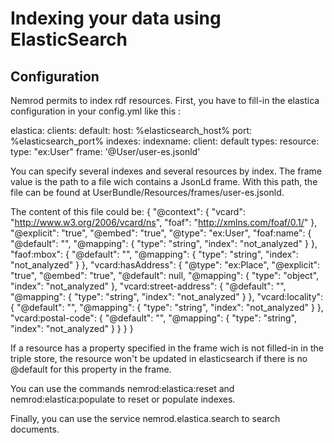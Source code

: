 Indexing your data using ElasticSearch
=====

Configuration
------------

Nemrod permits to index rdf resources.
First, you have to fill-in the elastica configuration in your config.yml like this :

elastica:
  clients:
    default:
      host: %elasticsearch_host%
      port: %elasticsearch_port%
  indexes:
    indexname:
      client: default
      types:
        resource:
          type: "ex:User"
          frame: '@User/user-es.jsonld'

You can specify several indexes and several resources by index.
The frame value is the path to a file wich contains a JsonLd frame. With this path, the file can be found at UserBundle/Resources/frames/user-es.jsonld.

The content of this file could be:
{
  "@context": {
    "vcard": "http://www.w3.org/2006/vcard/ns",
    "foaf": "http://xmlns.com/foaf/0.1/"
  },
  "@explicit": "true",
  "@embed": "true",
  "@type": "ex:User",
  "foaf:name": {
    "@default": "",
    "@mapping": {
      "type": "string",
      "index": "not_analyzed"
    }
  },
  "faof:mbox": {
      "@default": "",
      "@mapping": {
        "type": "string",
        "index": "not_analyzed"
      }
    },
  "vcard:hasAddress": {
    "@type": "ex:Place",
    "@explicit": "true",
    "@embed": "true",
    "@default": null,
    "@mapping": {
      "type": "object",
      "index": "not_analyzed"
    },
    "vcard:street-address": {
      "@default": "",
      "@mapping": {
        "type": "string",
        "index": "not_analyzed"
      }
    },
    "vcard:locality": {
      "@default": "",
      "@mapping": {
        "type": "string",
        "index": "not_analyzed"
      }
    },
    "vcard:postal-code": {
      "@default": "",
      "@mapping": {
        "type": "string",
        "index": "not_analyzed"
      }
    }
  }
}

If a resource has a property specified in the frame wich is not filled-in in the triple store, the resource won't be updated in elasticsearch if there is no @default for this property in the frame.

You can use the commands nemrod:elastica:reset  and nemrod:elastica:populate to reset or populate indexes.

Finally, you can use the service nemrod.elastica.search to search documents.